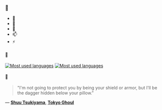 ### 👋

- 🔭
- 🌱
- 💬
- 📫
- ⚡

#### 🧏

[![Most used languages](https://github-readme-stats-aynah.vercel.app/api/top-langs/?username=aynh&theme=solarized-dark&langs_count=6&layout=compact&hide_title=true)](https://github.com/anuraghazra/github-readme-stats#gh-dark-mode-only)
[![Most used languages](https://github-readme-stats-aynah.vercel.app/api/top-langs/?username=aynh&theme=solarized-light&langs_count=6&layout=compact&hide_title=true)](https://github.com/anuraghazra/github-readme-stats#gh-light-mode-only)

#### 💬

> "I'm not going to protect you by being your shield or armor, but I'll be the dagger hidden below your pillow."

&mdash; [**Shuu Tsukiyama**](https://myanimelist.net/character.php?q=Shuu%20Tsukiyama&cat=character), [**Tokyo Ghoul**](https://myanimelist.net/search/all?q=Tokyo%20Ghoul&cat=all)
